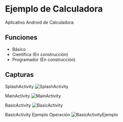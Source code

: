 # Ejemplo de Calculadora

Aplicativo Android de Calculadora.

## Funciones
* Básico
* Científica (En construcción)
* Programador (En construcción)

## Capturas

SplashActivity
![SplashActivity](splash.jpg)

MainActivity
![MainActivity](main.jpg)

BasicActivity
![BasicActivity](calcBasica.jpg)

BasicActivity Ejemplo Operación
![BasicActivityEjemplo](calcBasicaEjemplo.jpg)